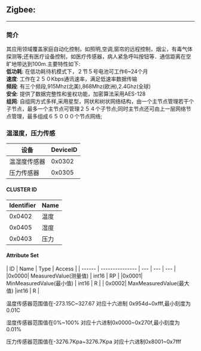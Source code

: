 
## Zigbee:
---
### 简介

其应用领域覆盖家庭自动化控制，如照明,空调,窗帘的远程控制，烟尘，有毒气体探测等;还有医疗设备控制，如医疗传感器，病人紧急呼叫按钮等．通信距离在空旷地带达到100m.主要特性如下:</br>
**低功耗**: 在低功耗待机模式下，２节５号电池可工作6~24个月</br>
**速度**: 工作在２５０Kbps通讯速率，满足低速率数据传输</br>
**频段**: 有三个频段,915Mhz(北美),868Mhz(欧洲),2.4Ghz(全球)</br>
**安全**: 提供了数据完整性和鉴权功能，加密算法采用AES-128</br>
**组网**: 自组网方式多样,采用星型，网状和树状网络结构，由一个主节点管理若干个子节点，最多一个主节点可管理２５４个子节点;同时主节点还可由上一层网络节点管理，最多组成６５０００个节点网络;
    

### 温湿度，压力传感

|  设备 | DeviceID   |
| --- | --- |
| 温湿度传感器  | 0x0302 |
|  压力传感器  | 0x0305 |

#### CLUSTER ID
| Identifier | Name |
| --- | ---|
| 0x0402 | 温度 |
| 0x0405 | 湿度 |
| 0x0403 | 压力 |
#### Attribute Set
| ID |  Name | Type  | Access |
| ------ | --------------- | --- | --- | --- |
|0x0000| MeasuredValue(测量值) | int16 |  RP |
|0x0001| MinMeasuredValue(最小值) | int16 |  R |
| 0x0002| MaxMeasuredValue(最大值) |int16 |  R |

温度传感器范围值在-273.15C~327.67  对应十六进制 0x954d~0xfff,最小刻度为0.01C

湿度传感器范围值在0%~100% 对应十六进制0x0000~0x270f,最小刻度为0.01%

压力传感器范围值在-3276.7Kpa~3276.7Kpa 对应十六进制0x8001~0x7fff


